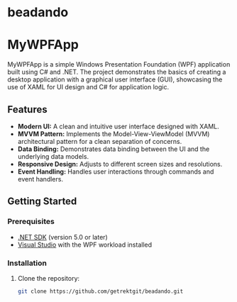 # beadando
# MyWPFApp

MyWPFApp is a simple Windows Presentation Foundation (WPF) application built using C# and .NET. The project demonstrates the basics of creating a desktop application with a graphical user interface (GUI), showcasing the use of XAML for UI design and C# for application logic.

## Features

- **Modern UI:** A clean and intuitive user interface designed with XAML.
- **MVVM Pattern:** Implements the Model-View-ViewModel (MVVM) architectural pattern for a clean separation of concerns.
- **Data Binding:** Demonstrates data binding between the UI and the underlying data models.
- **Responsive Design:** Adjusts to different screen sizes and resolutions.
- **Event Handling:** Handles user interactions through commands and event handlers.

## Getting Started

### Prerequisites

- [.NET SDK](https://dotnet.microsoft.com/download) (version 5.0 or later)
- [Visual Studio](https://visualstudio.microsoft.com/) with the WPF workload installed

### Installation

1. Clone the repository:
   ```sh
   git clone https://github.com/getrektgit/beadando.git

